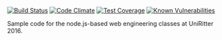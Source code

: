 [![Build Status](https://travis-ci.org/deliodamin/uniritter-node-2016.svg?branch=master)](https://travis-ci.org/deliodamin/uniritter-node-2016)
[![Code Climate](https://codeclimate.com/github/deliodamin/uniritter-node-2016/badges/gpa.svg)](https://codeclimate.com/github/deliodamin/uniritter-node-2016)
[![Test Coverage](https://codeclimate.com/github/deliodamin/uniritter-node-2016/badges/coverage.svg)](https://codeclimate.com/github/deliodamin/uniritter-node-2016/coverage)
[![Known Vulnerabilities](https://snyk.io/test/github/deliodamin/uniritter-node-2016/badge.svg)](https://snyk.io/test/github/deliodamin/uniritter-node-2016)




Sample code for the node.js-based web engineering classes at UniRitter 2016.